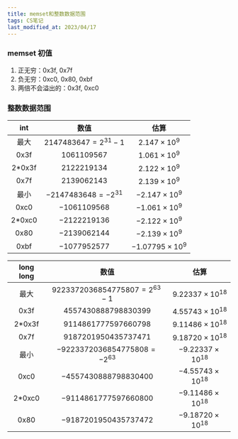 ```yaml
---
title: memset和整数数据范围
tags: CS笔记
last_modified_at: 2023/04/17
---
```


### memset 初值

1. 正无穷：0x3f, 0x7f
1. 负无穷：0xc0, 0x80, 0xbf
1. 两倍不会溢出的：0x3f, 0xc0

### 整数数据范围

|int|数值|估算|
| :----------: | :----------: | :----------: |
|最大|$2147483647=2^{31}-1$|$2.147 \times 10^9$|
|0x3f|$1061109567$|$1.061\times 10^9$|
|2\*0x3f|$2122219134$|$2.122\times 10^9$|
|0x7f|$2139062143$|$2.139\times 10^9$|
|最小  | $-2147483648=-2^{31}$ |$-2.147\times10^9$|
|0xc0  | $-1061109568$    | $-1.061\times10^9$ |
|2\*0xc0 |$-2122219136$    | $-2.122\times10^9$ |
|0x80  | $-2139062144$   | $-2.139\times10^9$ |
|0xbf |  $-1077952577$    | $-1.07795\times10^9$ |

|long long|数值|估算|
|:--:|:--:|:--:|
|最大  | $9223372036854775807=2^{63}-1$ | $9.22337\times10^{18}$ |
|0x3f |  $4557430888798830399$  | $4.55743\times10^{18}$ |
|2\*0x3f| $9114861777597660798$ | $9.11486\times10^{18}$ |
|0x7f |  $9187201950435737471$     | $9.18720\times10^{18}$ |
|最小  | $-9223372036854775808=-2^{63}$ | $-9.22337\times10^{18}$ |
|0xc0  | $-4557430888798830400$   | $-4.55743\times10^{18}$ |
|2\*0xc0 |$-9114861777597660800$     | $-9.11486\times10^{18}$ |
|0x80  | $-9187201950435737472$  | $-9.18720\times10^{18}$ |
